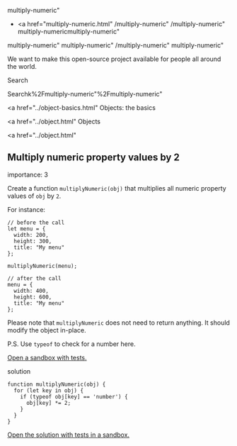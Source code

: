 multiply-numeric"

-   <a href="multiply-numeric.html"
    /multiply-numeric"
    /multiply-numeric"
    multiply-numericmultiply-numeric"

<!-- -->

multiply-numeric"
multiply-numeric"
/multiply-numeric"
multiply-numeric"

We want to make this open-source project available for people all around the world.

Search

Searchk%2Fmultiply-numeric"%2Fmultiply-numeric" </a>

<a href="../object-basics.html" Objects: the basics</span></a>

<a href="../object.html" Objects</span></a>

<a href="../object.html"

## Multiply numeric property values by 2

<span class="task__importance" title="How important is the task, from 1 to 5">importance: 3</span>

Create a function `multiplyNumeric(obj)` that multiplies all numeric property values of `obj` by `2`.

For instance:

    // before the call
    let menu = {
      width: 200,
      height: 300,
      title: "My menu"
    };

    multiplyNumeric(menu);

    // after the call
    menu = {
      width: 400,
      height: 600,
      title: "My menu"
    };

Please note that `multiplyNumeric` does not need to return anything. It should modify the object in-place.

P.S. Use `typeof` to check for a number here.

[Open a sandbox with tests.](https://plnkr.co/edit/xQj2B2R6LQJPhUrs?p=preview)

solution

    function multiplyNumeric(obj) {
      for (let key in obj) {
        if (typeof obj[key] == 'number') {
          obj[key] *= 2;
        }
      }
    }

[Open the solution with tests in a sandbox.](https://plnkr.co/edit/fuUFVu56QjLsjky0?p=preview)
